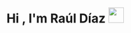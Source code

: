 <h1 align="center">Hi , I'm Raúl Díaz <img src="https://media.giphy.com/media/hvRJCLFzcasrR4ia7z/giphy.gif" width="35"></h1>

